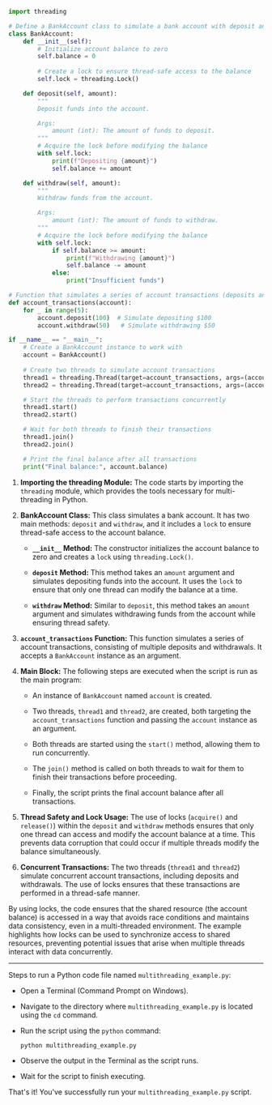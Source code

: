 ```python
import threading

# Define a BankAccount class to simulate a bank account with deposit and withdrawal methods
class BankAccount:
    def __init__(self):
        # Initialize account balance to zero
        self.balance = 0
        
        # Create a lock to ensure thread-safe access to the balance
        self.lock = threading.Lock()

    def deposit(self, amount):
        """
        Deposit funds into the account.

        Args:
            amount (int): The amount of funds to deposit.
        """
        # Acquire the lock before modifying the balance
        with self.lock:
            print(f"Depositing {amount}")
            self.balance += amount

    def withdraw(self, amount):
        """
        Withdraw funds from the account.

        Args:
            amount (int): The amount of funds to withdraw.
        """
        # Acquire the lock before modifying the balance
        with self.lock:
            if self.balance >= amount:
                print(f"Withdrawing {amount}")
                self.balance -= amount
            else:
                print("Insufficient funds")

# Function that simulates a series of account transactions (deposits and withdrawals)
def account_transactions(account):
    for _ in range(5):
        account.deposit(100)  # Simulate depositing $100
        account.withdraw(50)   # Simulate withdrawing $50

if __name__ == "__main__":
    # Create a BankAccount instance to work with
    account = BankAccount()
    
    # Create two threads to simulate account transactions
    thread1 = threading.Thread(target=account_transactions, args=(account,))
    thread2 = threading.Thread(target=account_transactions, args=(account,))

    # Start the threads to perform transactions concurrently
    thread1.start()
    thread2.start()

    # Wait for both threads to finish their transactions
    thread1.join()
    thread2.join()

    # Print the final balance after all transactions
    print("Final balance:", account.balance)

```

1. **Importing the threading Module:**
   The code starts by importing the `threading` module, which provides the tools necessary for multi-threading in Python.

2. **BankAccount Class:**
   This class simulates a bank account. It has two main methods: `deposit` and `withdraw`, and it includes a `lock` to ensure thread-safe access to the account balance.

   - **`__init__` Method:** The constructor initializes the account balance to zero and creates a `lock` using `threading.Lock()`.

   - **`deposit` Method:** This method takes an `amount` argument and simulates depositing funds into the account. It uses the `lock` to ensure that only one thread can modify the balance at a time.

   - **`withdraw` Method:** Similar to `deposit`, this method takes an `amount` argument and simulates withdrawing funds from the account while ensuring thread safety.

3. **`account_transactions` Function:**
   This function simulates a series of account transactions, consisting of multiple deposits and withdrawals. It accepts a `BankAccount` instance as an argument.

4. **Main Block:**
   The following steps are executed when the script is run as the main program:

   - An instance of `BankAccount` named `account` is created.

   - Two threads, `thread1` and `thread2`, are created, both targeting the `account_transactions` function and passing the `account` instance as an argument.

   - Both threads are started using the `start()` method, allowing them to run concurrently.

   - The `join()` method is called on both threads to wait for them to finish their transactions before proceeding.

   - Finally, the script prints the final account balance after all transactions.

5. **Thread Safety and Lock Usage:**
   The use of locks (`acquire()` and `release()`) within the `deposit` and `withdraw` methods ensures that only one thread can access and modify the account balance at a time. This prevents data corruption that could occur if multiple threads modify the balance simultaneously.

6. **Concurrent Transactions:**
   The two threads (`thread1` and `thread2`) simulate concurrent account transactions, including deposits and withdrawals. The use of locks ensures that these transactions are performed in a thread-safe manner.

By using locks, the code ensures that the shared resource (the account balance) is accessed in a way that avoids race conditions and maintains data consistency, even in a multi-threaded environment. The example highlights how locks can be used to synchronize access to shared resources, preventing potential issues that arise when multiple threads interact with data concurrently.

---

Steps to run a Python code file named `multithreading_example.py`:

- Open a Terminal (Command Prompt on Windows).

- Navigate to the directory where `multithreading_example.py` is located using the `cd` command.

- Run the script using the `python` command:

  ```
  python multithreading_example.py
  ```

- Observe the output in the Terminal as the script runs.

- Wait for the script to finish executing.

That's it! You've successfully run your `multithreading_example.py` script.